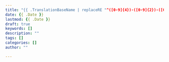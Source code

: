 ```yaml
---
title: "{{ .TranslationBaseName | replaceRE "^([0-9]{4})-([0-9]{2})-([0-9]{2})-" "" | replaceRE "-" " " | title }}"
date: {{ .Date }}
lastmod: {{ .Date }}
draft: true
keywords: []
description: ""
tags: []
categories: []
author: ""

---
```


<!--more-->
